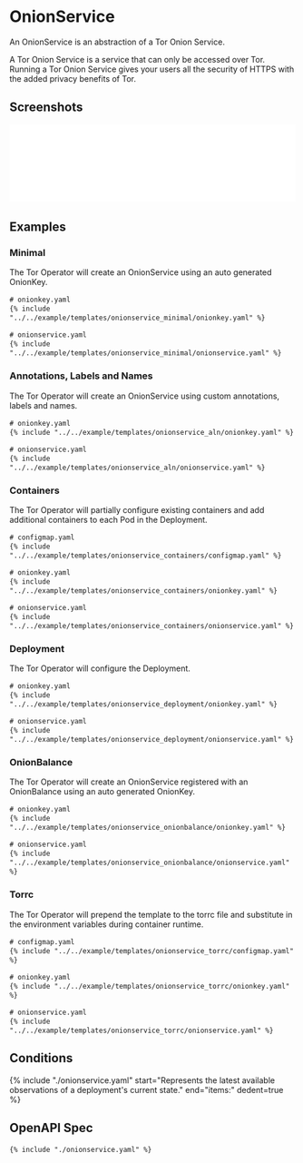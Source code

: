 # OnionService

An OnionService is an abstraction of a Tor Onion Service.

A Tor Onion Service is a service that can only be accessed over Tor.
Running a Tor Onion Service gives your users all the security of HTTPS with
the added privacy benefits of Tor.

## Screenshots

![OnionService](./onionservice.svg)

## Examples

### Minimal

The Tor Operator will create an OnionService using an auto generated OnionKey.

```
# onionkey.yaml
{% include "../../example/templates/onionservice_minimal/onionkey.yaml" %}
```

```
# onionservice.yaml
{% include "../../example/templates/onionservice_minimal/onionservice.yaml" %}
```

### Annotations, Labels and Names

The Tor Operator will create an OnionService using custom annotations, labels and names.

```
# onionkey.yaml
{% include "../../example/templates/onionservice_aln/onionkey.yaml" %}
```

```
# onionservice.yaml
{% include "../../example/templates/onionservice_aln/onionservice.yaml" %}
```

### Containers

The Tor Operator will partially configure existing containers and add additional containers to each Pod in the Deployment.

```
# configmap.yaml
{% include "../../example/templates/onionservice_containers/configmap.yaml" %}
```

```
# onionkey.yaml
{% include "../../example/templates/onionservice_containers/onionkey.yaml" %}
```

```
# onionservice.yaml
{% include "../../example/templates/onionservice_containers/onionservice.yaml" %}
```

### Deployment

The Tor Operator will configure the Deployment.

```
# onionkey.yaml
{% include "../../example/templates/onionservice_deployment/onionkey.yaml" %}
```

```
# onionservice.yaml
{% include "../../example/templates/onionservice_deployment/onionservice.yaml" %}
```

### OnionBalance

The Tor Operator will create an OnionService registered with an OnionBalance using an auto generated OnionKey.

```
# onionkey.yaml
{% include "../../example/templates/onionservice_onionbalance/onionkey.yaml" %}
```

```
# onionservice.yaml
{% include "../../example/templates/onionservice_onionbalance/onionservice.yaml" %}
```

### Torrc

The Tor Operator will prepend the template to the torrc file and substitute in the environment variables during container runtime.

```
# configmap.yaml
{% include "../../example/templates/onionservice_torrc/configmap.yaml" %}
```

```
# onionkey.yaml
{% include "../../example/templates/onionservice_torrc/onionkey.yaml" %}
```

```
# onionservice.yaml
{% include "../../example/templates/onionservice_torrc/onionservice.yaml" %}
```

## Conditions

{%
  include "./onionservice.yaml"
  start="Represents the latest available observations of a deployment's current state."
  end="items:"
  dedent=true
%}

## OpenAPI Spec

```
{% include "./onionservice.yaml" %}
```
